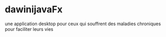 # dawinijavaFx
une application desktop pour ceux qui souffrent des maladies chroniques pour faciliter leurs vies
